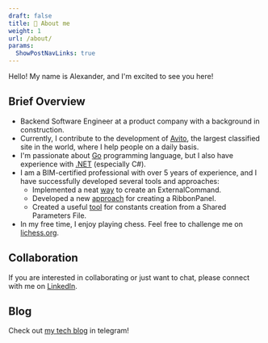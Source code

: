 ```yaml
---
draft: false
title: 👋 About me
weight: 1
url: /about/
params:
  ShowPostNavLinks: true 
---
```


Hello! My name is Alexander, and I'm excited to see you here!

<!--more-->

## Brief Overview

* Backend Software Engineer at a product company with a background in construction.
* Currently, I contribute to the development of [Avito](http://avito.ru), the largest classified site in the world, where I help people on a daily basis.
* I'm passionate about [Go](https://go.dev/) programming language, but I also have experience with [.NET](https://dotnet.microsoft.com/en-us/) (especially C#).
* I am a BIM-certified professional with over 5 years of experience, and I have successfully developed several tools and approaches:
  * Implemented a neat [way](https://github.com/novikov-ai/revit-basic-command) to create an ExternalCommand.
  * Developed a new [approach](https://github.com/novikov-ai/revit-ribbon-builder) for creating a RibbonPanel.
  * Created a useful [tool](https://github.com/novikov-ai/revit-sp-transfer) for constants creation from a Shared Parameters File.
* In my free time, I enjoy playing chess. Feel free to challenge me on [lichess.org](https://lichess.org/@/ainovikov).

## Collaboration

If you are interested in collaborating or just want to chat, please connect with me on [LinkedIn](https://www.linkedin.com/in/novikov-ai).

## Blog

Check out [my tech blog](https://t.me/time2code) in telegram!